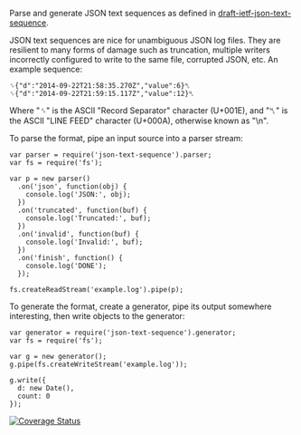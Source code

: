 Parse and generate JSON text sequences as defined in [draft-ietf-json-text-sequence](http://tools.ietf.org/html/draft-ietf-json-text-sequence).

JSON text sequences are nice for unambiguous JSON log files.  They are resilient
to many forms of damage such as truncation, multiple writers incorrectly
configured to write to the same file, corrupted JSON, etc.  An example sequence:

    ␞{"d":"2014-09-22T21:58:35.270Z","value":6}␤
    ␞{"d":"2014-09-22T21:59:15.117Z","value":12}␤

Where "␞" is the ASCII "Record Separator" character (U+001E), and "␤" is the
ASCII "LINE FEED" character (U+000A), otherwise known as "\n".

To parse the format, pipe an input source into a parser stream:

    var parser = require('json-text-sequence').parser;
    var fs = require('fs');

    var p = new parser()
      .on('json', function(obj) {
        console.log('JSON:', obj);
      })
      .on('truncated', function(buf) {
        console.log('Truncated:', buf);
      })
      .on('invalid', function(buf) {
        console.log('Invalid:', buf);
      })
      .on('finish', function() {
        console.log('DONE');
      });

    fs.createReadStream('example.log').pipe(p);

To generate the format, create a generator, pipe its output somewhere
interesting, then write objects to the generator:

    var generator = require('json-text-sequence').generator;
    var fs = require('fs');

    var g = new generator();
    g.pipe(fs.createWriteStream('example.log'));

    g.write({
      d: new Date(),
      count: 0
    });

[![Coverage Status](https://coveralls.io/repos/hildjj/json-text-sequence/badge.png?branch=master)](https://coveralls.io/r/hildjj/json-text-sequence?branch=master)